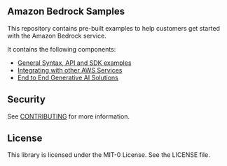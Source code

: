 ## Amazon Bedrock Samples

This repository contains pre-built examples to help customers get started with the Amazon Bedrock service.

It contains the following components:

- [General Syntax, API and SDK examples](./syntax-API-and-SDK-examples/)
- [Integrating with other AWS Services](./integrating-with-other-AWS-services/)
- [End to End Generative AI Solutions](./end-to-end-generative-ai-solutions/)

## Security

See [CONTRIBUTING](CONTRIBUTING.md#security-issue-notifications) for more information.

## License

This library is licensed under the MIT-0 License. See the LICENSE file.
